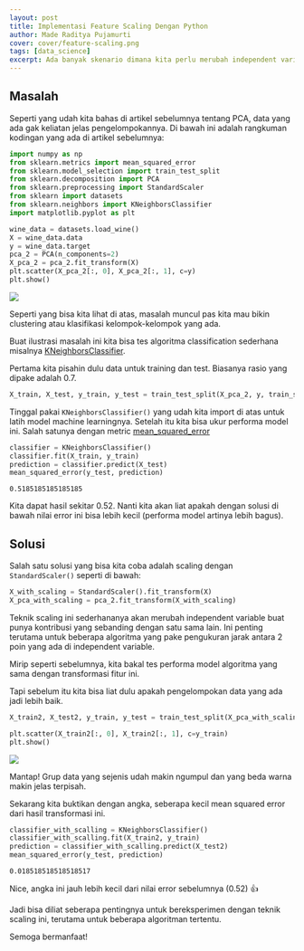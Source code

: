 ```yaml
---
layout: post
title: Implementasi Feature Scaling Dengan Python
author: Made Raditya Pujamurti
cover: cover/feature-scaling.png
tags: [data_science]
excerpt: Ada banyak skenario dimana kita perlu merubah independent variables dengan scaling untuk algoritma tertentu. Di artikel ini kita akan bahas implementasi teknik ini dengan algoritma KNeighborsClassifier.
---
```


## Masalah

Seperti yang udah kita bahas di artikel sebelumnya tentang PCA, data yang ada gak keliatan jelas pengelompokannya. Di bawah ini adalah rangkuman kodingan yang ada di artikel sebelumnya:


```python
import numpy as np
from sklearn.metrics import mean_squared_error
from sklearn.model_selection import train_test_split
from sklearn.decomposition import PCA
from sklearn.preprocessing import StandardScaler
from sklearn import datasets
from sklearn.neighbors import KNeighborsClassifier
import matplotlib.pyplot as plt
```


```python
wine_data = datasets.load_wine()
X = wine_data.data
y = wine_data.target
pca_2 = PCA(n_components=2)
X_pca_2 = pca_2.fit_transform(X)
plt.scatter(X_pca_2[:, 0], X_pca_2[:, 1], c=y)
plt.show()
```


    
<img src="/blog/images/blog/implementasi-feature-scaling-di-python_files/output_2_0.png">
    


Seperti yang bisa kita lihat di atas, masalah muncul pas kita mau bikin clustering atau klasifikasi kelompok-kelompok yang ada.

Buat ilustrasi masalah ini kita bisa tes algoritma classification sederhana misalnya [KNeighborsClassifier](https://scikit-learn.org/stable/modules/generated/sklearn.neighbors.KNeighborsClassifier.html).

Pertama kita pisahin dulu data untuk training dan test. Biasanya rasio yang dipake adalah 0.7.


```python
X_train, X_test, y_train, y_test = train_test_split(X_pca_2, y, train_size=0.7)
```

Tinggal pakai `KNeighborsClassifier()` yang udah kita import di atas untuk latih model machine learningnya. Setelah itu kita bisa ukur performa model ini. Salah satunya dengan metric [mean_squared_error](https://scikit-learn.org/stable/modules/generated/sklearn.metrics.mean_squared_error.html)


```python
classifier = KNeighborsClassifier()
classifier.fit(X_train, y_train)
prediction = classifier.predict(X_test)
mean_squared_error(y_test, prediction)
```




    0.5185185185185185



Kita dapat hasil sekitar 0.52. Nanti kita akan liat apakah dengan solusi di bawah nilai error ini bisa lebih kecil (performa model artinya lebih bagus).

## Solusi

Salah satu solusi yang bisa kita coba adalah scaling dengan `StandardScaler()` seperti di bawah:


```python
X_with_scaling = StandardScaler().fit_transform(X)
X_pca_with_scaling = pca_2.fit_transform(X_with_scaling)
```

Teknik scaling ini sederhananya akan merubah independent variable buat punya kontribusi yang sebanding dengan satu sama lain. Ini penting terutama untuk beberapa algoritma yang pake pengukuran jarak antara 2 poin yang ada di independent variable.

Mirip seperti sebelumnya, kita bakal tes performa model algoritma yang sama dengan transformasi fitur ini.

Tapi sebelum itu kita bisa liat dulu apakah pengelompokan data yang ada jadi lebih baik.


```python
X_train2, X_test2, y_train, y_test = train_test_split(X_pca_with_scaling, y, train_size=0.7)
```


```python
plt.scatter(X_train2[:, 0], X_train2[:, 1], c=y_train)
plt.show()
```


    
<img src="/blog/images/blog/implementasi-feature-scaling-di-python_files/output_11_0.png">
    


Mantap! Grup data yang sejenis udah makin ngumpul dan yang beda warna makin jelas terpisah.

Sekarang kita buktikan dengan angka, seberapa kecil mean squared error dari hasil transformasi ini.


```python
classifier_with_scalling = KNeighborsClassifier()
classifier_with_scalling.fit(X_train2, y_train)
prediction = classifier_with_scalling.predict(X_test2)
mean_squared_error(y_test, prediction)
```




    0.018518518518518517



Nice, angka ini jauh lebih kecil dari nilai error sebelumnya (0.52) 👍

Jadi bisa diliat seberapa pentingnya untuk bereksperimen dengan teknik scaling ini, terutama untuk beberapa algoritman tertentu.

Semoga bermanfaat!
